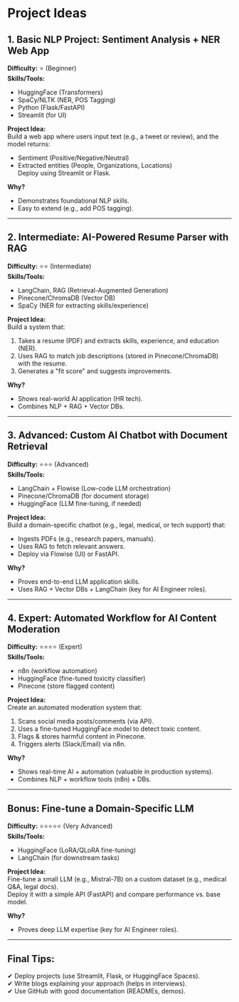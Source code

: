 # Project Ideas

## 1. Basic NLP Project: Sentiment Analysis + NER Web App
**Difficulty:** ⭐ (Beginner)  
**Skills/Tools:**  
- HuggingFace (Transformers)
- SpaCy/NLTK (NER, POS Tagging)
- Python (Flask/FastAPI)
- Streamlit (for UI)  

**Project Idea:**  
Build a web app where users input text (e.g., a tweet or review), and the model returns:
- Sentiment (Positive/Negative/Neutral)
- Extracted entities (People, Organizations, Locations)  
Deploy using Streamlit or Flask.  

**Why?**  
- Demonstrates foundational NLP skills.
- Easy to extend (e.g., add POS tagging).

---

## 2. Intermediate: AI-Powered Resume Parser with RAG
**Difficulty:** ⭐⭐ (Intermediate)  
**Skills/Tools:**  
- LangChain, RAG (Retrieval-Augmented Generation)
- Pinecone/ChromaDB (Vector DB)
- SpaCy (NER for extracting skills/experience)  

**Project Idea:**  
Build a system that:
1. Takes a resume (PDF) and extracts skills, experience, and education (NER).
2. Uses RAG to match job descriptions (stored in Pinecone/ChromaDB) with the resume.
3. Generates a "fit score" and suggests improvements.  

**Why?**  
- Shows real-world AI application (HR tech).
- Combines NLP + RAG + Vector DBs.

---

## 3. Advanced: Custom AI Chatbot with Document Retrieval
**Difficulty:** ⭐⭐⭐ (Advanced)  
**Skills/Tools:**  
- LangChain + Flowise (Low-code LLM orchestration)
- Pinecone/ChromaDB (for document storage)
- HuggingFace (LLM fine-tuning, if needed)  

**Project Idea:**  
Build a domain-specific chatbot (e.g., legal, medical, or tech support) that:
- Ingests PDFs (e.g., research papers, manuals).
- Uses RAG to fetch relevant answers.
- Deploy via Flowise (UI) or FastAPI.  

**Why?**  
- Proves end-to-end LLM application skills.
- Uses RAG + Vector DBs + LangChain (key for AI Engineer roles).

---

## 4. Expert: Automated Workflow for AI Content Moderation
**Difficulty:** ⭐⭐⭐⭐ (Expert)  
**Skills/Tools:**  
- n8n (workflow automation)
- HuggingFace (fine-tuned toxicity classifier)
- Pinecone (store flagged content)  

**Project Idea:**  
Create an automated moderation system that:
1. Scans social media posts/comments (via API).
2. Uses a fine-tuned HuggingFace model to detect toxic content.
3. Flags & stores harmful content in Pinecone.
4. Triggers alerts (Slack/Email) via n8n.  

**Why?**  
- Shows real-time AI + automation (valuable in production systems).
- Combines NLP + workflow tools (n8n) + DBs.

---

## Bonus: Fine-tune a Domain-Specific LLM
**Difficulty:** ⭐⭐⭐⭐⭐ (Very Advanced)  
**Skills/Tools:**  
- HuggingFace (LoRA/QLoRA fine-tuning)
- LangChain (for downstream tasks)  

**Project Idea:**  
Fine-tune a small LLM (e.g., Mistral-7B) on a custom dataset (e.g., medical Q&A, legal docs).  
Deploy it with a simple API (FastAPI) and compare performance vs. base model.  

**Why?**  
- Proves deep LLM expertise (key for AI Engineer roles).

---

## Final Tips:
✔ Deploy projects (use Streamlit, Flask, or HuggingFace Spaces).  
✔ Write blogs explaining your approach (helps in interviews).  
✔ Use GitHub with good documentation (READMEs, demos).  